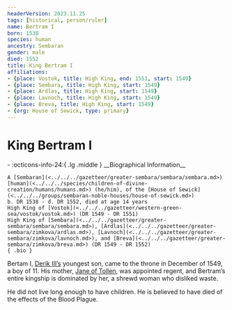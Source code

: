 ```yaml
---
headerVersion: 2023.11.25
tags: [historical, person/ruler]
name: Bertram I
born: 1538
species: human
ancestry: Sembaran
gender: male
died: 1552
title: King Bertram I
affiliations:
- {place: Vostok, title: High King, end: 1551, start: 1549}
- {place: Sembara, title: High King, start: 1549}
- {place: Ardlas, title: High King, start: 1549}
- {place: Lavnoch, title: High King, start: 1549}
- {place: Breva, title: High King, start: 1549}
- {org: House of Sewick, type: primary}
---
```

# King Bertram I
<div class="grid cards ext-narrow-margin ext-one-column" markdown>
- :octicons-info-24:{ .lg .middle } __Biographical Information__

    A [Sembaran](<../../../gazetteer/greater-sembara/sembara/sembara.md>) [human](<../../../species/children-of-divine-creation/humans/humans.md>) (he/him), of the [House of Sewick](<../../../groups/sembaran-noble-houses/house-of-sewick.md>)  
    b. DR 1538 - d. DR 1552, died at age 14 years  
    High King of [Vostok](<../../../gazetteer/western-green-sea/vostok/vostok.md>) (DR 1549 - DR 1551)  
    High King of [Sembara](<../../../gazetteer/greater-sembara/sembara/sembara.md>), [Ardlas](<../../../gazetteer/greater-sembara/zimkova/ardlas.md>), [Lavnoch](<../../../gazetteer/greater-sembara/zimkova/lavnoch.md>), and [Breva](<../../../gazetteer/greater-sembara/zimkova/breva.md>) (DR 1549 - DR 1552)  
    { .bio }

</div>


Bertam I, [Derik III’s](<./derik-iii.md>) youngest son, came to the throne in December of 1549, a boy of 11. His mother, [Jane of Tollen](<./jane-of-tollen.md>), was appointed regent, and Bertram’s entire kingship is dominated by her, a shrewd woman who disliked waste.

He did not live long enough to have children. He is believed to have died of the effects of the Blood Plague.
